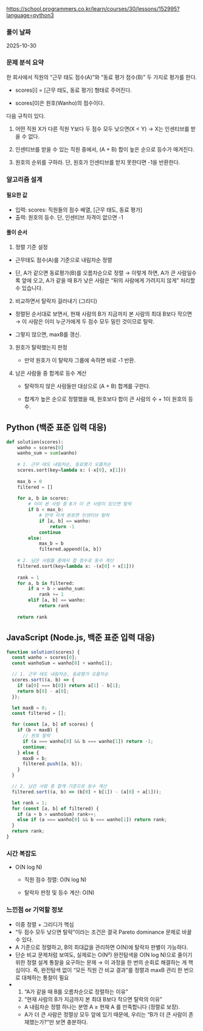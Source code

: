 https://school.programmers.co.kr/learn/courses/30/lessons/152995?language=python3

### 풀이 날짜

2025-10-30

### 문제 분석 요약
한 회사에서 직원의 “근무 태도 점수(A)”와 “동료 평가 점수(B)” 두 가지로 평가를 한다.

- scores[i] = [근무 태도, 동료 평가] 형태로 주어진다.

- scores[0]은 원호(Wanho)의 점수이다.

다음 규칙이 있다.

1. 어떤 직원 X가 다른 직원 Y보다 두 점수 모두 낮으면(X < Y) → X는 인센티브를 받을 수 없다.

2. 인센티브를 받을 수 있는 직원 중에서, (A + B) 합이 높은 순으로 등수가 매겨진다.

3. 원호의 순위를 구하라. 단, 원호가 인센티브를 받지 못한다면 -1을 반환한다.

### 알고리즘 설계

#### 필요한 값

- 입력: scores: 직원들의 점수 배열, [근무 태도, 동료 평가]
- 출력: 원호의 등수. 단, 인센티브 자격이 없으면 -1

#### 풀이 순서
1. 정렬 기준 설정

- 근무태도 점수(A)를 기준으로 내림차순 정렬

- 단, A가 같으면 동료평가(B)를 오름차순으로 정렬
    → 이렇게 하면, A가 큰 사람일수록 앞에 오고,
    A가 같을 때 B가 낮은 사람은 “뒤의 사람에게 가려지지 않게” 처리할 수 있습니다.

2. 비교하면서 탈락자 걸러내기 (그리디)

- 정렬된 순서대로 보면서,
현재 사람의 B가 지금까지 본 사람의 최대 B보다 작으면
→ 이 사람은 이미 누군가에게 두 점수 모두 밀린 것이므로 탈락.

- 그렇지 않으면, maxB를 갱신.

3. 원호가 탈락했는지 판정

    - 만약 원호가 이 탈락자 그룹에 속하면 바로 -1 반환.

4. 남은 사람들 중 합계로 등수 계산

    - 탈락하지 않은 사람들만 대상으로 (A + B) 합계를 구한다.

    - 합계가 높은 순으로 정렬했을 때, 원호보다 합이 큰 사람의 수 + 1이 원호의 등수.

## Python (백준 표준 입력 대응)

```python
def solution(scores):
    wanho = scores[0]
    wanho_sum = sum(wanho)
    
    # 1. 근무 태도 내림차순, 동료평가 오름차순
    scores.sort(key=lambda x: (-x[0], x[1]))
    
    max_b = 0
    filtered = []
    
    for a, b in scores:
        # 이미 본 사람 중 B가 더 큰 사람이 있으면 탈락
        if b < max_b:
            # 만약 이게 원호면 인센티브 탈락
            if [a, b] == wanho:
                return -1
            continue
        else:
            max_b = b
            filtered.append([a, b])
    
    # 2. 남은 사람들 중에서 합 점수로 등수 계산
    filtered.sort(key=lambda x: -(x[0] + x[1]))
    
    rank = 1
    for a, b in filtered:
        if a + b > wanho_sum:
            rank += 1
        elif [a, b] == wanho:
            return rank
    
    return rank

```

## JavaScript (Node.js, 백준 표준 입력 대응)

```javascript
function solution(scores) {
  const wanho = scores[0];
  const wanhoSum = wanho[0] + wanho[1];

  // 1. 근무 태도 내림차순, 동료평가 오름차순
  scores.sort((a, b) => {
    if (a[0] === b[0]) return a[1] - b[1];
    return b[0] - a[0];
  });

  let maxB = 0;
  const filtered = [];

  for (const [a, b] of scores) {
    if (b < maxB) {
      // 원호 탈락
      if (a === wanho[0] && b === wanho[1]) return -1;
      continue;
    } else {
      maxB = b;
      filtered.push([a, b]);
    }
  }

  // 2. 남은 사람 중 합계 기준으로 등수 계산
  filtered.sort((a, b) => (b[0] + b[1]) - (a[0] + a[1]));

  let rank = 1;
  for (const [a, b] of filtered) {
    if (a + b > wanhoSum) rank++;
    else if (a === wanho[0] && b === wanho[1]) return rank;
  }
  return rank;
}

```

### 시간 복잡도

- O(N log N)

    - 직원 점수 정렬: O(N log N)

    - 탈락자 판정 및 등수 계산: O(N)

### 느낀점 or 기억할 정보
- 이중 정렬 + 그리디가 핵심
- “두 점수 모두 낮으면 탈락”이라는 조건은 결국 Pareto dominance 문제로 바꿀 수 있다.
- A 기준으로 정렬하고, B의 최대값을 관리하면 O(N)에 탈락자 판별이 가능하다.
- 단순 비교 문제처럼 보여도, 실제로는 O(N²) 완전탐색을 O(N log N)으로 줄이기 위한 정렬 설계 통찰을 요구하는 문제
    → 이 과정을 한 번의 순회로 해결하는 게 핵심이다.
    즉, 완전탐색 없이 “모든 직원 간 비교 결과”를 정렬과 maxB 관리 한 번으로 대체하는 통찰이 필요
- 1. “A가 같을 때 B를 오름차순으로 정렬하는 이유”
  2. “현재 사람의 B가 지금까지 본 최대 B보다 작으면 탈락의 이유”
    - A 내림차순 정렬  하나는 분명 A ≥ 현재 A 를 만족합니다 (정렬로 보장).
    - A가 더 큰 사람은 정렬상 모두 앞에 있기 때문에, 우리는 “B가 더 큰 사람이 존재했는가?”만 보면 충분하다.